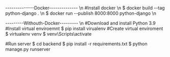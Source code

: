 --------------Docker-------------- \n
#Install docker \n
$ docker build --tag python-django . \n
$ docker run --publish 8000:8000 python-django \n

---------Withouth-Docker--------- \n
#Download and install Python 3.9  
#Install virtual enviroemnt
$ pip install virualenv 
#Create virtual enviroment
$ virtualenv venv
$ venv\Scripts\activate

#Run server
$ cd backend
$ pip install -r requirements.txt
$ python manage.py runserver
